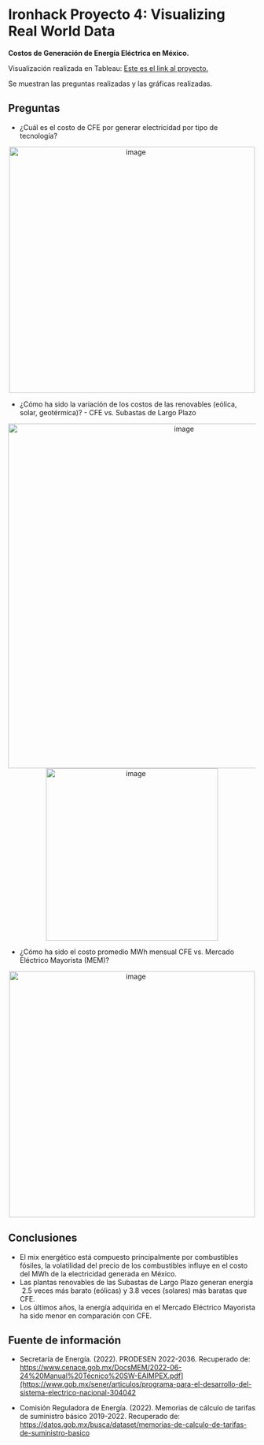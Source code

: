 # Ironhack Proyecto 4: Visualizing Real World Data

**Costos de Generación de Energía Eléctrica en México.**

Visualización realizada en Tableau: [Este es el link al proyecto.](https://public.tableau.com/views/Proyecto_4-VisualizingRealWorldData/Proyecto4-Historia?:language=es-ES&publish=yes&:display_count=n&:origin=viz_share_link)

Se muestran las preguntas realizadas y las gráficas realizadas.

## Preguntas
- ¿Cuál es el costo de CFE por generar electricidad por tipo de tecnología?
<p align="center">
<img width="500" alt="image" src="https://user-images.githubusercontent.com/108844724/196286655-0913ed41-a638-43cf-8c07-de37a9615b5d.png">
</p>

- ¿Cómo ha sido la variación de los costos de las renovables (eólica, solar, geotérmica)? - CFE vs. Subastas de Largo Plazo
<p align="center">
<img width="700" alt="image" src="https://user-images.githubusercontent.com/108844724/196287033-65081437-5e60-4ff3-9181-3d3d520a81c4.png">
<img width="350" alt="image" src="https://user-images.githubusercontent.com/108844724/196287227-ac775219-8fe7-47b2-861a-069a51d62391.png">
</p>

- ¿Cómo ha sido el costo promedio MWh mensual CFE vs. Mercado Eléctrico Mayorista (MEM)?
<p align="center">
<img width="500" alt="image" src="https://user-images.githubusercontent.com/108844724/196287435-82146180-96d7-4795-b45c-8b2bb1c4d718.png">
</p>


## Conclusiones
- El mix energético está compuesto principalmente por combustibles fósiles, la volatilidad del precio de los combustibles influye en el costo del MWh de la electricidad generada en México.
- Las plantas renovables de las Subastas de Largo Plazo generan energía  2.5 veces más barato (eólicas) y 3.8 veces (solares) más baratas que CFE.
- Los últimos años, la energía adquirida en el Mercado Eléctrico Mayorista ha sido menor en comparación con CFE.

## Fuente de información

- Secretaría de Energía. (2022). PRODESEN 2022-2036. Recuperado de: https://www.cenace.gob.mx/DocsMEM/2022-06-24%20Manual%20Técnico%20SW-EAIMPEX.pdf](https://www.gob.mx/sener/articulos/programa-para-el-desarrollo-del-sistema-electrico-nacional-304042

- Comisión Reguladora de Energía. (2022). Memorias de cálculo de tarifas de suministro básico 2019-2022. Recuperado de: https://datos.gob.mx/busca/dataset/memorias-de-calculo-de-tarifas-de-suministro-basico 

